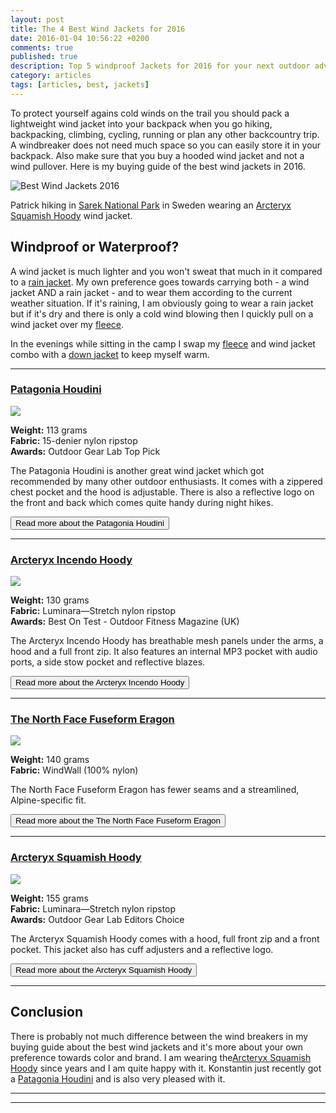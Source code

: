 ```yaml
---
layout: post
title: The 4 Best Wind Jackets for 2016
date: 2016-01-04 10:56:22 +0200
comments: true
published: true
description: Top 5 windproof Jackets for 2016 for your next outdoor adventure!
category: articles
tags: [articles, best, jackets]
---
```

To protect yourself agains cold winds on the trail you should pack a lightweight wind jacket into your backpack when you go hiking, backpacking, climbing, cycling, running or plan any other backcountry trip. A windbreaker does not need much space so you can easily store it in your backpack. Also make sure that you buy a hooded wind jacket and not a wind pullover. Here is my buying guide of the best wind jackets in 2016.

![](https://c2.staticflickr.com/8/7385/9599027418_a38b42401e_o.jpg "Best Wind Jackets 2016")

<!--more-->

Patrick hiking in [Sarek National Park](http://hikeventures.com/hiking-and-packrafting-in-sarek-day-1/ "Best Wind Jackets 2016") in Sweden wearing an [Arcteryx Squamish Hoody](http://hikeventures.com/gear-review-arcteryx-squamish-hoody/ "Arcteryx Squamish Hoody") wind jacket.

## Windproof or Waterproof?
A wind jacket is much lighter and you won't sweat that much in it compared to a [rain jacket](http://www.hikeventures.com/best-waterproof-rain-jackets/ "Best Rain Jackets"). My own preference goes towards carrying both - a wind jacket AND a rain jacket - and to wear them according to the current weather situation. If it's raining, I am obviously going to wear a rain jacket but if it's dry and there is only a cold wind blowing then I quickly pull on a wind jacket over my [fleece](http://www.hikeventures.com/best-fleece-jackets/ "Best Fleece Jackets"). 

In the evenings while sitting in the camp I swap my [fleece](http://www.hikeventures.com/best-fleece-jackets/ "Fleece Jackets") and wind jacket combo with a [down jacket](#) to keep myself warm.

---

### [Patagonia Houdini](https://www.rei.com/product/893303/patagonia-houdini-jacket-mens)

<a  href="http://www.amazon.com/gp/product/B01ANCS38K/ref=as_li_tl?ie=UTF8&camp=1789&creative=9325&creativeASIN=B01ANCS38K&linkCode=as2&tag=hikeve-20&linkId=BOE3T2FI3DGVW7LR"><img border="0" src="http://ws-na.amazon-adsystem.com/widgets/q?_encoding=UTF8&ASIN=B01ANCS38K&Format=_SL250_&ID=AsinImage&MarketPlace=US&ServiceVersion=20070822&WS=1&tag=hikeve-20" ></a><img src="http://ir-na.amazon-adsystem.com/e/ir?t=hikeve-20&l=as2&o=1&a=B01ANCS38K" width="1" height="1" border="0" alt="" style="border:none !important; margin:0px !important;" />

**Weight:** 113 grams   
**Fabric:** 15-denier nylon ripstop      
**Awards:** Outdoor Gear Lab Top Pick   

The Patagonia Houdini is another great wind jacket which got recommended by many other outdoor enthusiasts. It comes with a zippered chest pocket and the hood is adjustable. There is also a reflective logo on the front and back which comes quite handy during night hikes.

<a href="https://www.rei.com/product/893303/patagonia-houdini-jacket-mens"><button type="button" class="btn btn-danger">Read more about the Patagonia Houdini</button></a>  

---

### [Arcteryx Incendo Hoody](https://www.rei.com/product/895292/arcteryx-incendo-hoodie-mens)

<a rel="nofollow" href="http://www.amazon.com/gp/product/B00GW7ZHG2/ref=as_li_tl?ie=UTF8&camp=1789&creative=9325&creativeASIN=B00GW7ZHG2&linkCode=as2&tag=hikeve-20&linkId=TRAIMP6VVV2WPE4A"><img border="0" src="http://ws-na.amazon-adsystem.com/widgets/q?_encoding=UTF8&ASIN=B00GW7ZHG2&Format=_SL250_&ID=AsinImage&MarketPlace=US&ServiceVersion=20070822&WS=1&tag=hikeve-20" ></a><img src="http://ir-na.amazon-adsystem.com/e/ir?t=hikeve-20&l=as2&o=1&a=B00GW7ZHG2" width="1" height="1" border="0" alt="" style="border:none !important; margin:0px !important;" />

**Weight:** 130 grams   
**Fabric:** Luminara—Stretch nylon ripstop    
**Awards:** Best On Test - Outdoor Fitness Magazine (UK)   

The Arcteryx Incendo Hoody has breathable mesh panels under the arms, a hood and a full front zip. It also features an internal MP3 pocket with audio ports, a side stow pocket and reflective blazes.

<a href="https://www.rei.com/product/895292/arcteryx-incendo-hoodie-mens"><button type="button" class="btn btn-danger">Read more about the Arcteryx Incendo Hoody</button></a>  

---

### [The North Face Fuseform Eragon](http://www.backcountry.com/the-north-face-fuseform-eragon-wind-jacket-mens)

<a  href="http://www.amazon.com/gp/product/B015940COK/ref=as_li_tl?ie=UTF8&camp=1789&creative=9325&creativeASIN=B015940COK&linkCode=as2&tag=hikeve-20&linkId=BJU5MZ2MPTNXIRPE"><img border="0" src="http://ws-na.amazon-adsystem.com/widgets/q?_encoding=UTF8&ASIN=B015940COK&Format=_SL250_&ID=AsinImage&MarketPlace=US&ServiceVersion=20070822&WS=1&tag=hikeve-20" ></a><img src="http://ir-na.amazon-adsystem.com/e/ir?t=hikeve-20&l=as2&o=1&a=B015940COK" width="1" height="1" border="0" alt="" style="border:none !important; margin:0px !important;" />

**Weight:** 140 grams   
**Fabric:** WindWall (100% nylon)

The North Face Fuseform Eragon has fewer seams and a streamlined, Alpine-specific fit.

<a href="http://www.backcountry.com/the-north-face-fuseform-eragon-wind-jacket-mens"><button type="button" class="btn btn-danger">Read more about the The North Face Fuseform Eragon</button></a> 

---

### [Arcteryx Squamish Hoody](http://www.backcountry.com/arcteryx-squamish-hooded-jacket-mens)

<a rel="nofollow" href="http://www.amazon.com/gp/product/B00G9HPWU6/ref=as_li_tl?ie=UTF8&camp=1789&creative=9325&creativeASIN=B00G9HPWU6&linkCode=as2&tag=hikeve-20&linkId=BWQUNX6BXF6UDSMC"><img border="0" src="http://ws-na.amazon-adsystem.com/widgets/q?_encoding=UTF8&ASIN=B00G9HPWU6&Format=_SL250_&ID=AsinImage&MarketPlace=US&ServiceVersion=20070822&WS=1&tag=hikeve-20" ></a><img src="http://ir-na.amazon-adsystem.com/e/ir?t=hikeve-20&l=as2&o=1&a=B00G9HPWU6" width="1" height="1" border="0" alt="" style="border:none !important; margin:0px !important;" />

**Weight:** 155 grams   
**Fabric:** Luminara—Stretch nylon ripstop   
**Awards:** Outdoor Gear Lab Editors Choice   

The Arcteryx Squamish Hoody comes with a hood, full front zip and a front pocket. This jacket also has cuff adjusters and a reflective logo.

<a href="http://www.backcountry.com/arcteryx-squamish-hooded-jacket-mens"><button type="button" class="btn btn-danger">Read more about the Arcteryx Squamish Hoody</button></a>  

---

## Conclusion
There is probably not much difference between the wind breakers in my buying guide about the best wind jackets and it's more about your own preference towards color and brand. I am wearing the[Arcteryx Squamish Hoody](http://www.backcountry.com/arcteryx-squamish-hooded-jacket-mens) since years and I am quite happy with it. Konstantin just recently got a [Patagonia Houdini](https://www.rei.com/product/893303/patagonia-houdini-jacket-mens) and is also very pleased with it.

---

<script type="text/javascript">
amzn_assoc_placement = "adunit0";
amzn_assoc_search_bar = "false";
amzn_assoc_tracking_id = "hikeve-20";
amzn_assoc_search_bar_position = "bottom";
amzn_assoc_ad_mode = "search";
amzn_assoc_ad_type = "smart";
amzn_assoc_marketplace = "amazon";
amzn_assoc_region = "US";
amzn_assoc_title = "Wind Jackets Suggestions";
amzn_assoc_default_search_phrase = "arcteryx wind jacket";
amzn_assoc_default_category = "All";
amzn_assoc_linkid = "e591c20a2231d99e36c0a9786ecb9ae1";
</script>
<script src="//z-na.amazon-adsystem.com/widgets/onejs?MarketPlace=US"></script>

---
